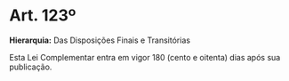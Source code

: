 # Art. 123º

**Hierarquia:** Das Disposições Finais e Transitórias

Esta Lei Complementar entra em vigor 180 (cento e oitenta) dias após sua publicação.






